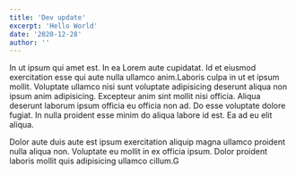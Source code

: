 ```yaml
---
title: 'Dev update'
excerpt: 'Hello World'
date: '2020-12-28'
author: ''
---
```


In ut ipsum qui amet est. In ea Lorem aute cupidatat. Id et eiusmod exercitation esse qui aute nulla ullamco anim.Laboris culpa in ut et ipsum mollit. Voluptate ullamco nisi sunt voluptate adipisicing deserunt aliqua non ipsum anim adipisicing. Excepteur anim sint mollit nisi officia. Aliqua deserunt laborum ipsum officia eu officia non ad. Do esse voluptate dolore fugiat. In nulla proident esse minim do aliqua labore id est. Ea ad eu elit aliqua.

Dolor aute duis aute est ipsum exercitation aliquip magna ullamco proident nulla aliqua non. Voluptate eu mollit in ex officia ipsum. Dolor proident laboris mollit quis adipisicing ullamco cillum.G
